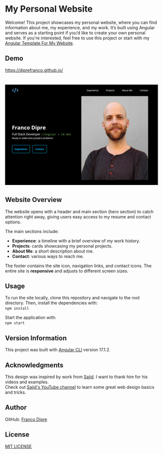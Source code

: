 My Personal Website
============
Welcome! This project showcases my personal website, where you can find information about me, my experience, and my work. It’s built using Angular and serves as a starting point if you’d like to create your own personal website. If you're interested, feel free to use this project or start with my [Angular Template For My Website](https://github.com/diprefranco/angular-template-my-website).

## Demo
https://diprefranco.github.io/

# ![Website Screenshot](https://github.com/diprefranco/diprefranco.github.io/blob/main-v1.0/src/assets/img/website.png)

## Website Overview
The website opens with a header and main section (hero section) to catch attention right away, giving users easy access to my resume and contact options.

The main sections include:
- **Experience**: a timeline with a brief overview of my work history.
- **Projects**: cards showcasing my personal projects.
- **About Me**: a short description about me.
- **Contact**: various ways to reach me.

The footer contains the site icon, navigation links, and contact icons. The entire site is **responsive** and adjusts to different screen sizes.

## Usage
To run the site locally, clone this repository and navigate to the root directory. Then, install the dependencies with:<br />
`npm install`

Start the application with:<br />
`npm start`

## Version Information
This project was built with [Angular CLI](https://github.com/angular/angular-cli) version 17.1.2.

## Acknowledgments
This design was inspired by work from [Sajid](https://www.iamsajid.com/). I want to thank him for his videos and examples.<br />
Check out [Sajid's YouTube channel](https://www.youtube.com/@whosajid) to learn some great web design basics and tricks.

## Author
GitHub: [Franco Dipre](https://github.com/diprefranco/)

## License
[MIT LICENSE](LICENSE)

